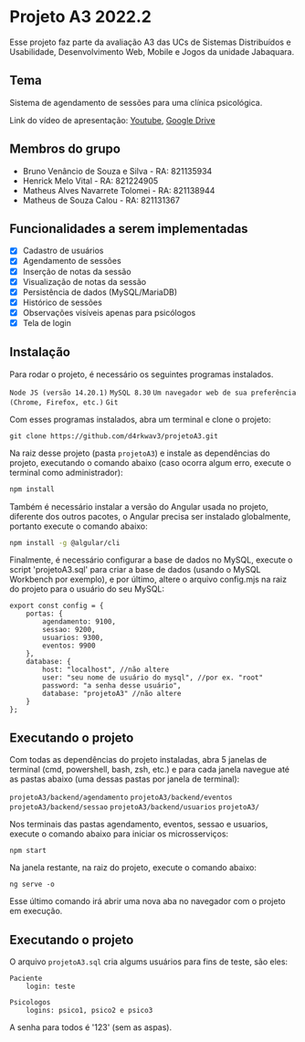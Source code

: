 # Projeto A3 2022.2

Esse projeto faz parte da avaliação A3 das UCs de Sistemas Distribuídos
e Usabilidade, Desenvolvimento Web, Mobile e Jogos da unidade Jabaquara.

## Tema

Sistema de agendamento de sessões para uma clínica psicológica.

Link do vídeo de apresentação: [Youtube](https://link-da-documentação), [Google Drive](https://link-da-documentação)
## Membros do grupo

- Bruno Venâncio de Souza e Silva - RA: 821135934
- Henrick Melo Vital - RA: 821224905
- Matheus Alves Navarrete Tolomei - RA: 821138944
- Matheus de Souza Calou - RA: 821131367
## Funcionalidades a serem implementadas

- [X] Cadastro de usuários
- [X] Agendamento de sessões
- [X] Inserção de notas da sessão
- [X] Visualização de notas da sessão
- [X] Persistência de dados (MySQL/MariaDB)
- [X] Histórico de sessões
- [X] Observações visíveis apenas para psicólogos
- [X] Tela de login
## Instalação

Para rodar o projeto, é necessário os seguintes programas instalados.

`Node JS (versão 14.20.1)`
`MySQL 8.30`
`Um navegador web de sua preferência (Chrome, Firefox, etc.)`
`Git`

Com esses programas instalados, abra um terminal e clone o projeto:
```
git clone https://github.com/d4rkwav3/projetoA3.git
```
Na raiz desse projeto (pasta `projetoA3`) e instale as dependências do projeto, executando o 
comando abaixo (caso ocorra algum erro, execute o terminal como administrador):

```bash
npm install
```
Também é necessário instalar a versão do Angular usada no projeto, diferente
dos outros pacotes, o Angular precisa ser instalado globalmente, portanto
execute o comando abaixo:

```bash
npm install -g @algular/cli
```
Finalmente, é necessário configurar a base de dados no MySQL, execute o script 
'projetoA3.sql' para criar a base de dados (usando o MySQL Workbench por exemplo),
e por último, altere o arquivo config.mjs na raiz do projeto para o usuário do seu
MySQL:

```
export const config = {
    portas: {
        agendamento: 9100, 
        sessao: 9200,
        usuarios: 9300,
        eventos: 9900
    },
    database: {
        host: "localhost", //não altere
        user: "seu nome de usuário do mysql", //por ex. "root"
        password: "a senha desse usuário",
        database: "projetoA3" //não altere
    }
};
```
## Executando o projeto

Com todas as dependências do projeto instaladas, abra 5 janelas de terminal (cmd, 
powershell, bash, zsh, etc.) e para cada janela navegue até as pastas abaixo 
(uma dessas pastas por janela de terminal):

`
projetoA3/backend/agendamento
`
`
projetoA3/backend/eventos
`
`
projetoA3/backend/sessao
`
`
projetoA3/backend/usuarios
`
`
projetoA3/
`

Nos terminais das pastas agendamento, eventos, sessao e usuarios, execute o comando
abaixo para iniciar os microsserviços:

```
npm start
```

Na janela restante, na raiz do projeto, execute o comando abaixo:
```
ng serve -o
```

Esse último comando irá abrir uma nova aba no navegador com o projeto em execução.

## Executando o projeto

O arquivo `projetoA3.sql` cria algums usuários para fins de teste, são eles:

```
Paciente
    login: teste

Psicologos
    logins: psico1, psico2 e psico3
```

A senha para todos é '123' (sem as aspas).